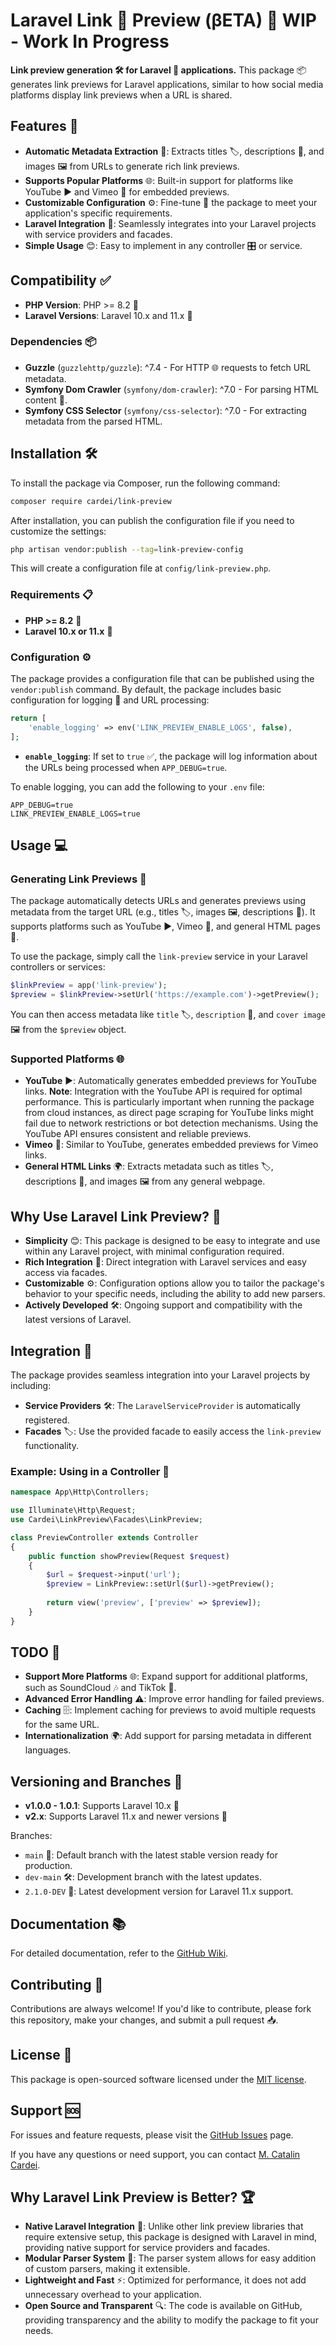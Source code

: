 # Laravel Link 🔗 Preview (βETA) 🚧 WIP - Work In Progress

**Link preview generation 🛠️ for Laravel 🚀 applications.** This package 📦 generates link previews for Laravel applications, similar to how social media platforms display link previews when a URL is shared.

## Features 🌟
- **Automatic Metadata Extraction** 📝: Extracts titles 🏷️, descriptions 📄, and images 🖼️ from URLs to generate rich link previews.
- **Supports Popular Platforms** 🌐: Built-in support for platforms like YouTube ▶️ and Vimeo 🎥 for embedded previews.
- **Customizable Configuration** ⚙️: Fine-tune 🔧 the package to meet your application's specific requirements.
- **Laravel Integration** 🤝: Seamlessly integrates into your Laravel projects with service providers and facades.
- **Simple Usage** 😊: Easy to implement in any controller 🎛️ or service.

## Compatibility ✅
- **PHP Version**: PHP >= 8.2 🐘
- **Laravel Versions**: Laravel 10.x and 11.x 🚀

### Dependencies 📦
- **Guzzle** (`guzzlehttp/guzzle`): ^7.4 - For HTTP 🌐 requests to fetch URL metadata.
- **Symfony Dom Crawler** (`symfony/dom-crawler`): ^7.0 - For parsing HTML content 📄.
- **Symfony CSS Selector** (`symfony/css-selector`): ^7.0 - For extracting metadata from the parsed HTML.

## Installation 🛠️
To install the package via Composer, run the following command:

```bash
composer require cardei/link-preview
```

After installation, you can publish the configuration file if you need to customize the settings:

```bash
php artisan vendor:publish --tag=link-preview-config
```

This will create a configuration file at `config/link-preview.php`.

### Requirements 📋
- **PHP >= 8.2** 🐘
- **Laravel 10.x or 11.x** 🚀

### Configuration ⚙️
The package provides a configuration file that can be published using the `vendor:publish` command. By default, the package includes basic configuration for logging 📝 and URL processing:

```php
return [
    'enable_logging' => env('LINK_PREVIEW_ENABLE_LOGS', false),
];
```

- **`enable_logging`**: If set to `true` ✅, the package will log information about the URLs being processed when `APP_DEBUG=true`.

To enable logging, you can add the following to your `.env` file:

```
APP_DEBUG=true
LINK_PREVIEW_ENABLE_LOGS=true
```

## Usage 💻

### Generating Link Previews 🔗
The package automatically detects URLs and generates previews using metadata from the target URL (e.g., titles 🏷️, images 🖼️, descriptions 📄). It supports platforms such as YouTube ▶️, Vimeo 🎥, and general HTML pages 📄.

To use the package, simply call the `link-preview` service in your Laravel controllers or services:

```php
$linkPreview = app('link-preview');
$preview = $linkPreview->setUrl('https://example.com')->getPreview();
```

You can then access metadata like `title` 🏷️, `description` 📄, and `cover image` 🖼️ from the `$preview` object.

### Supported Platforms 🌐
- **YouTube** ▶️: Automatically generates embedded previews for YouTube links. **Note**: Integration with the YouTube API is required for optimal performance. This is particularly important when running the package from cloud instances, as direct page scraping for YouTube links might fail due to network restrictions or bot detection mechanisms. Using the YouTube API ensures consistent and reliable previews.
- **Vimeo** 🎥: Similar to YouTube, generates embedded previews for Vimeo links.
- **General HTML Links** 🌍: Extracts metadata such as titles 🏷️, descriptions 📄, and images 🖼️ from any general webpage.

## Why Use Laravel Link Preview? 🤔
- **Simplicity** 😊: This package is designed to be easy to integrate and use within any Laravel project, with minimal configuration required.
- **Rich Integration** 💎: Direct integration with Laravel services and easy access via facades.
- **Customizable** ⚙️: Configuration options allow you to tailor the package's behavior to your specific needs, including the ability to add new parsers.
- **Actively Developed** 🛠️: Ongoing support and compatibility with the latest versions of Laravel.

## Integration 🤝
The package provides seamless integration into your Laravel projects by including:

- **Service Providers** 🛠️: The `LaravelServiceProvider` is automatically registered.
- **Facades** 🏷️: Use the provided facade to easily access the `link-preview` functionality.

### Example: Using in a Controller 📄
```php
namespace App\Http\Controllers;

use Illuminate\Http\Request;
use Cardei\LinkPreview\Facades\LinkPreview;

class PreviewController extends Controller
{
    public function showPreview(Request $request)
    {
        $url = $request->input('url');
        $preview = LinkPreview::setUrl($url)->getPreview();
        
        return view('preview', ['preview' => $preview]);
    }
}
```

## TODO 📝
- **Support More Platforms** 🌐: Expand support for additional platforms, such as SoundCloud 🎶 and TikTok 🎵.
- **Advanced Error Handling** ⚠️: Improve error handling for failed previews.
- **Caching** 🗄️: Implement caching for previews to avoid multiple requests for the same URL.
- **Internationalization** 🌍: Add support for parsing metadata in different languages.

## Versioning and Branches 📌
- **v1.0.0 - 1.0.1**: Supports Laravel 10.x 🚀
- **v2.x**: Supports Laravel 11.x and newer versions 🚀

Branches:
- `main` 🚀: Default branch with the latest stable version ready for production.
- `dev-main` 🛠️: Development branch with the latest updates.
- `2.1.0-DEV` 🚧: Latest development version for Laravel 11.x support.

## Documentation 📚
For detailed documentation, refer to the [GitHub Wiki](https://github.com/cardei/laravel-link-preview/wiki).

## Contributing 🤝
Contributions are always welcome! If you'd like to contribute, please fork this repository, make your changes, and submit a pull request 📥.

## License 📜
This package is open-sourced software licensed under the [MIT license](LICENSE).

## Support 🆘
For issues and feature requests, please visit the [GitHub Issues](https://github.com/cardei/laravel-link-preview/issues) page.

If you have any questions or need support, you can contact [M. Catalin Cardei](mailto:mc@cardei.studio).

## Why Laravel Link Preview is Better? 🏆
- **Native Laravel Integration** 🤝: Unlike other link preview libraries that require extensive setup, this package is designed with Laravel in mind, providing native support for service providers and facades.
- **Modular Parser System** 🔧: The parser system allows for easy addition of custom parsers, making it extensible.
- **Lightweight and Fast** ⚡: Optimized for performance, it does not add unnecessary overhead to your application.
- **Open Source and Transparent** 🔍: The code is available on GitHub, providing transparency and the ability to modify the package to fit your needs.
